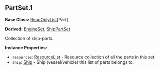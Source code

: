 ## PartSet.1

**Base Class:** [ReadOnlyList](../API/ReadOnlyList.1.md)\[Part\]

**Derived:** [EngineSet](EngineSet.md), [ShipPartSet](ShipPartSet.md)

Collection of ship-parts.


**Instance Properties:**
- `resources`: [ResourceList](ResourceList.md) - Resource collection of all the parts in this set.
- `ship`: [Ship](../API/Ship.md) - Ship (vessel/vehicle) this list of parts belongs to.
